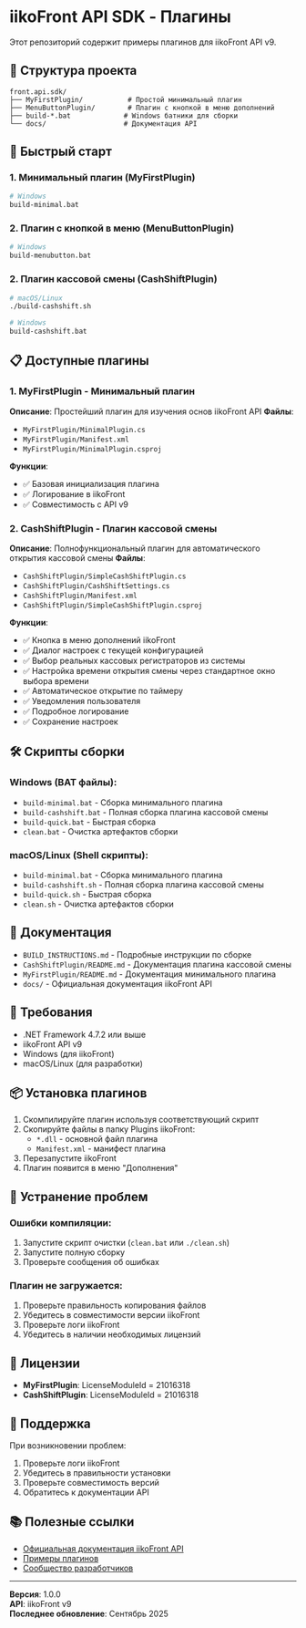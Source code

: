 # iikoFront API SDK - Плагины

Этот репозиторий содержит примеры плагинов для iikoFront API v9.

## 📁 Структура проекта

```
front.api.sdk/
├── MyFirstPlugin/           # Простой минимальный плагин
├── MenuButtonPlugin/        # Плагин с кнопкой в меню дополнений
├── build-*.bat             # Windows батники для сборки
└── docs/                   # Документация API
```

## 🚀 Быстрый старт

### 1. Минимальный плагин (MyFirstPlugin)
```bash
# Windows
build-minimal.bat
```

### 2. Плагин с кнопкой в меню (MenuButtonPlugin)
```bash
# Windows
build-menubutton.bat
```

### 2. Плагин кассовой смены (CashShiftPlugin)
```bash
# macOS/Linux
./build-cashshift.sh

# Windows
build-cashshift.bat
```

## 📋 Доступные плагины

### 1. MyFirstPlugin - Минимальный плагин
**Описание**: Простейший плагин для изучения основ iikoFront API
**Файлы**:
- `MyFirstPlugin/MinimalPlugin.cs`
- `MyFirstPlugin/Manifest.xml`
- `MyFirstPlugin/MinimalPlugin.csproj`

**Функции**:
- ✅ Базовая инициализация плагина
- ✅ Логирование в iikoFront
- ✅ Совместимость с API v9

### 2. CashShiftPlugin - Плагин кассовой смены
**Описание**: Полнофункциональный плагин для автоматического открытия кассовой смены
**Файлы**:
- `CashShiftPlugin/SimpleCashShiftPlugin.cs`
- `CashShiftPlugin/CashShiftSettings.cs`
- `CashShiftPlugin/Manifest.xml`
- `CashShiftPlugin/SimpleCashShiftPlugin.csproj`

**Функции**:
- ✅ Кнопка в меню дополнений iikoFront
- ✅ Диалог настроек с текущей конфигурацией
- ✅ Выбор реальных кассовых регистраторов из системы
- ✅ Настройка времени открытия смены через стандартное окно выбора времени
- ✅ Автоматическое открытие по таймеру
- ✅ Уведомления пользователя
- ✅ Подробное логирование
- ✅ Сохранение настроек

## 🛠️ Скрипты сборки

### Windows (BAT файлы):
- `build-minimal.bat` - Сборка минимального плагина
- `build-cashshift.bat` - Полная сборка плагина кассовой смены
- `build-quick.bat` - Быстрая сборка
- `clean.bat` - Очистка артефактов сборки

### macOS/Linux (Shell скрипты):
- `build-minimal.bat` - Сборка минимального плагина
- `build-cashshift.sh` - Полная сборка плагина кассовой смены
- `build-quick.sh` - Быстрая сборка
- `clean.sh` - Очистка артефактов сборки

## 📖 Документация

- `BUILD_INSTRUCTIONS.md` - Подробные инструкции по сборке
- `CashShiftPlugin/README.md` - Документация плагина кассовой смены
- `MyFirstPlugin/README.md` - Документация минимального плагина
- `docs/` - Официальная документация iikoFront API

## 🔧 Требования

- .NET Framework 4.7.2 или выше
- iikoFront API v9
- Windows (для iikoFront)
- macOS/Linux (для разработки)

## 📦 Установка плагинов

1. Скомпилируйте плагин используя соответствующий скрипт
2. Скопируйте файлы в папку Plugins iikoFront:
   - `*.dll` - основной файл плагина
   - `Manifest.xml` - манифест плагина
3. Перезапустите iikoFront
4. Плагин появится в меню "Дополнения"

## 🐛 Устранение проблем

### Ошибки компиляции:
1. Запустите скрипт очистки (`clean.bat` или `./clean.sh`)
2. Запустите полную сборку
3. Проверьте сообщения об ошибках

### Плагин не загружается:
1. Проверьте правильность копирования файлов
2. Убедитесь в совместимости версии iikoFront
3. Проверьте логи iikoFront
4. Убедитесь в наличии необходимых лицензий

## 📝 Лицензии

- **MyFirstPlugin**: LicenseModuleId = 21016318
- **CashShiftPlugin**: LicenseModuleId = 21016318

## 🤝 Поддержка

При возникновении проблем:
1. Проверьте логи iikoFront
2. Убедитесь в правильности установки
3. Проверьте совместимость версий
4. Обратитесь к документации API

## 📚 Полезные ссылки

- [Официальная документация iikoFront API](https://api-ru.iiko.services/)
- [Примеры плагинов](https://github.com/iiko/iiko-front-api-samples)
- [Сообщество разработчиков](https://community.iiko.com/)

---

**Версия**: 1.0.0  
**API**: iikoFront v9  
**Последнее обновление**: Сентябрь 2025